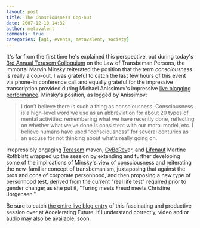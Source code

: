 ```yaml
---
layout: post
title: The Consciousness Cop-out
date: 2007-12-10 14:32
author: metavalent
comments: true
categories: [agi, events, metavalent, society]
---
```

It's far from the first time he's explained this perspective, but during today's <a href="https://www.terasemcentral.org/TL/2007ColloquiumProgram.html">3rd Annual Terasem Colloquium</a> on the Law of Transbeman Persons, the immortal Marvin Minsky reiterated the position that the term <i>consciousness</i> is really a cop-out. I was grateful to catch the last few hours of this event via phone-in conference call and equally grateful for the impressive transcription provided during Michael Anissimov's impressive <a href="https://www.acceleratingfuture.com/michael/blog/?p=618">live blogging performance</a>. Minsky's position, as logged by Anissimov:<blockquote>I don’t believe there is such a thing as consciousness. Consciousness is a high-level word we use as an abbreviation for about 20 types of mental activities: remembering what we have recently done, reflecting on whether what we’ve done is consistent with our moral model, etc. I believe humans have used “consciousness” for several centuries as an excuse for not thinking about what’s really going on.</blockquote>Irrepressibly engaging <a href="https://www.terasemweb.org/">Terasem</a> maven, <a href="https://www.cyberev.org/">CyBeRev</a>er, and <a href="https://www.lifenaut.com/">Lifenaut</a> Martine Rothblatt wrapped up the session by extending and further developing some of the implications of Minsky's view of consciousness and reiterating the now-familiar concept of transbemanism, juxtaposing that against the pros and cons of corporate personhood, and then proposing a new type of personhood test, derived from the current "real life test" required prior to gender change; as she put it, "Turing meets Freud meets Christine Jorgensen."

Be sure to catch <a href="https://www.acceleratingfuture.com/michael/blog/?p=618">the entire live blog entry</a> of this fascinating and productive session over at Accelerating Future. If I understand correctly, video and or audio may also be available, soon.
